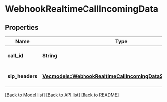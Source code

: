 # WebhookRealtimeCallIncomingData

## Properties

Name | Type | Description | Notes
------------ | ------------- | ------------- | -------------
**call_id** | **String** | The unique ID of this call.  | 
**sip_headers** | [**Vec<models::WebhookRealtimeCallIncomingDataSipHeadersInner>**](WebhookRealtimeCallIncoming_data_sip_headers_inner.md) | Headers from the SIP Invite.  | 

[[Back to Model list]](../README.md#documentation-for-models) [[Back to API list]](../README.md#documentation-for-api-endpoints) [[Back to README]](../README.md)


